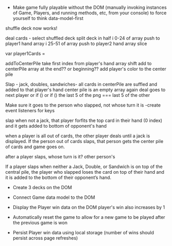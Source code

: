 * Make game fully playable without the DOM (manually invoking instances of Game, Players, and running methods, etc, from your console) to force yourself to think data-model-first

shuffle deck now works!

deal cards -
  select shuffled deck
  split deck in half
  i 0-24 of array push to player1 hand array
  i 25-51 of array push to player2 hand array
  slice

  var player1Cards =

addToCenterPile
  take first index from player's hand array
  shift
  add to centerPile array at the end?? or beginning??
  add player's color to the center pile

Slap -
  jack, doubles, sandwiches- all cards in centerPile are suffled and  added to that player's hand
  center pile is an empty array again
  deal goes to next player
  or if ()
  or if ()
  the last 5 of the png === last 5 of the other

  Make sure it goes to the person who slapped, not whose turn it is
    -create event listeners for keys

  slap when not a jack, that player forfits the top card in their hand (0 index) and it gets added to bottom of opponent's hand

  when a player is all out of cards, the other player deals until a jack is displayed. If the person out of cards slaps, that person gets the center pile of cards and game goes on.

  after a player slaps, whose turn is it? other person's

If a player slaps when neither a Jack, Double, or Sandwich is on top of the central pile, the player who slapped loses the card on top of their hand and it is added to the bottom of their opponent’s hand.


* Create 3 decks on the DOM

* Connect Game data model to the DOM

* Display the Player win data on the DOM
  player's win also increases by 1

* Automatically reset the game to allow for a new game to be played after the previous game is won

* Persist Player win data using local storage (number of wins should persist across page refreshes)
